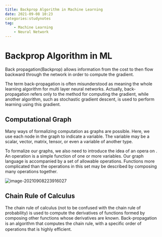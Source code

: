 ```yaml
---
title: Backprop Algorithm in Machine Learning
date: 2021-09-08 10:23
categories:studynotes
tag:
	- Machine Learning
	- Neural Network
---
```


# Backprop Algorithm in ML

Back propagation(Backprop) allows information from the cost to then flow backward through the network in order to compute the gradient. 

The term back-propagation is often misunderstood as meaning the whole learning algorithm for multi layer neural networks. Actually, back-propagation refers only to the method for computing the gradient, while another algorithm, such as stochastic gradient descent, is used to perform learning using this gradient.

## Computational Graph 

Many ways of formalizing computation as graphs are possible. Here, we use each node in the graph to indicate a variable. The variable may be a scalar, vector, matrix, tensor, or even a variable of another type.

To formalize our graphs, we also need to introduce the idea of an opera on . An operation is a simple function of one or more variables. Our graph language is accompanied by a set of allowable operations. Functions more complicated than the operations in this set may be described by composing many operations together.

![image-20210908223916027](/Users/shawn/Projects/MyBlog/docs/compuutational-graphs.png)

## Chain Rule of Calculus

The chain rule of calculus (not to be confused with the chain rule of probability) is used to compute the derivatives of functions formed by composing other functions whose derivatives are known. Back-propagation is an algorithm that computes the chain rule, with a speciﬁc order of operations that is highly eﬃcient.